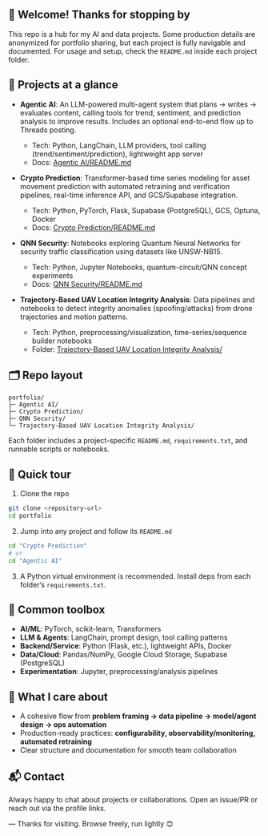 ## 👋 Welcome! Thanks for stopping by

This repo is a hub for my AI and data projects. Some production details are anonymized for portfolio sharing, but each project is fully navigable and documented. For usage and setup, check the `README.md` inside each project folder.

## 🔎 Projects at a glance

- **Agentic AI**: An LLM-powered multi-agent system that plans → writes → evaluates content, calling tools for trend, sentiment, and prediction analysis to improve results. Includes an optional end-to-end flow up to Threads posting.
  - Tech: Python, LangChain, LLM providers, tool calling (trend/sentiment/prediction), lightweight app server
  - Docs: [Agentic AI/README.md](Agentic%20AI/README.md)

- **Crypto Prediction**: Transformer-based time series modeling for asset movement prediction with automated retraining and verification pipelines, real-time inference API, and GCS/Supabase integration.
  - Tech: Python, PyTorch, Flask, Supabase (PostgreSQL), GCS, Optuna, Docker
  - Docs: [Crypto Prediction/README.md](Crypto%20Prediction/README.md)

- **QNN Security**: Notebooks exploring Quantum Neural Networks for security traffic classification using datasets like UNSW-NB15.
  - Tech: Python, Jupyter Notebooks, quantum-circuit/QNN concept experiments
  - Docs: [QNN Security/README.md](QNN%20Security/README.md)

- **Trajectory-Based UAV Location Integrity Analysis**: Data pipelines and notebooks to detect integrity anomalies (spoofing/attacks) from drone trajectories and motion patterns.
  - Tech: Python, preprocessing/visualization, time-series/sequence builder notebooks
  - Folder: [Trajectory-Based UAV Location Integrity Analysis/](Trajectory-Based%20UAV%20Location%20Integrity%20Analysis/)

## 🗂️ Repo layout

```
portfolio/
├─ Agentic AI/
├─ Crypto Prediction/
├─ QNN Security/
└─ Trajectory-Based UAV Location Integrity Analysis/
```

Each folder includes a project-specific `README.md`, `requirements.txt`, and runnable scripts or notebooks.

## 🚀 Quick tour

1) Clone the repo
```bash
git clone <repository-url>
cd portfolio
```
2) Jump into any project and follow its `README.md`
```bash
cd "Crypto Prediction"
# or
cd "Agentic AI"
```
3) A Python virtual environment is recommended. Install deps from each folder’s `requirements.txt`.

## 🧰 Common toolbox

- **AI/ML**: PyTorch, scikit-learn, Transformers
- **LLM & Agents**: LangChain, prompt design, tool calling patterns
- **Backend/Service**: Python (Flask, etc.), lightweight APIs, Docker
- **Data/Cloud**: Pandas/NumPy, Google Cloud Storage, Supabase (PostgreSQL)
- **Experimentation**: Jupyter, preprocessing/analysis pipelines

## 🙌 What I care about

- A cohesive flow from **problem framing → data pipeline → model/agent design → ops automation**
- Production-ready practices: **configurability, observability/monitoring, automated retraining**
- Clear structure and documentation for smooth team collaboration

## 📬 Contact

Always happy to chat about projects or collaborations. Open an issue/PR or reach out via the profile links.

— Thanks for visiting. Browse freely, run lightly 😊
